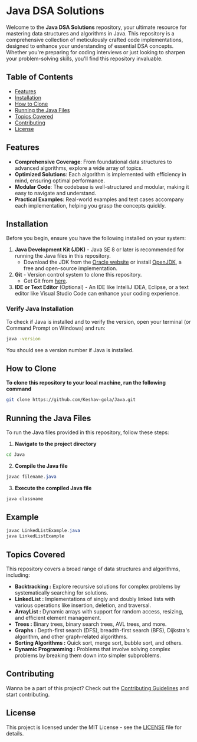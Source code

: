 # Java DSA Solutions

Welcome to the **Java DSA Solutions** repository, your ultimate resource for mastering data structures and algorithms in Java. This repository is a comprehensive collection of meticulously crafted code implementations, designed to enhance your understanding of essential DSA concepts. Whether you're preparing for coding interviews or just looking to sharpen your problem-solving skills, you'll find this repository invaluable.

## Table of Contents

- [Features](#features)
- [Installation](#installation)
- [How to Clone](#how-to-clone)
- [Running the Java Files](#running-the-java-files)
- [Topics Covered](#topics-covered)
- [Contributing](#contributing)
- [License](#license)

## Features

- **Comprehensive Coverage**: From foundational data structures to advanced algorithms, explore a wide array of topics.
- **Optimized Solutions**: Each algorithm is implemented with efficiency in mind, ensuring optimal performance.
- **Modular Code**: The codebase is well-structured and modular, making it easy to navigate and understand.
- **Practical Examples**: Real-world examples and test cases accompany each implementation, helping you grasp the concepts quickly.

## Installation

Before you begin, ensure you have the following installed on your system:

1. **Java Development Kit (JDK)** - Java SE 8 or later is recommended for running the Java files in this repository.
    - Download the JDK from the [Oracle website](https://www.oracle.com/java/technologies/javase-jdk8-downloads.html) or install [OpenJDK](https://openjdk.java.net/), a free and open-source implementation.
2. **Git** - Version control system to clone this repository.
    - Get Git from [here](https://git-scm.com/downloads).
3. **IDE or Text Editor** (Optional) - An IDE like IntelliJ IDEA, Eclipse, or a text editor like Visual Studio Code can enhance your coding experience.

### Verify Java Installation

To check if Java is installed and to verify the version, open your terminal (or Command Prompt on Windows) and run:

```bash
java -version
```
You should see a version number if Java is installed.

## How to Clone
**To clone this repository to your local machine, run the following command**

```sh
git clone https://github.com/Keshav-gola/Java.git
```
## Running the Java Files
To run the Java files provided in this repository, follow these steps:
  1. **Navigate to the project directory**
```sh
cd Java
```
  2. **Compile the Java file**

```java
javac filename.java
```
  3. **Execute the compiled Java file**

```java
java classname
```

## Example

```java
javac LinkedListExample.java
java LinkedListExample
```

## Topics Covered
This repository covers a broad range of data structures and algorithms, including:
- **Backtracking :**  Explore recursive solutions for complex problems by systematically searching for solutions.
- **LinkedList :** Implementations of singly and doubly linked lists with various operations like insertion, deletion, and traversal.
- **ArrayList :** Dynamic arrays with support for random access, resizing, and efficient element management.
- **Trees :** Binary trees, binary search trees, AVL trees, and more.
- **Graphs :** Depth-first search (DFS), breadth-first search (BFS), Dijkstra's algorithm, and other graph-related algorithms.
- **Sorting Algorithms :** Quick sort, merge sort, bubble sort, and others.
- **Dynamic Programming :** Problems that involve solving complex problems by breaking them down into simpler subproblems.

## Contributing
Wanna be a part of this project? Check out the [Contributing Guidelines](Contribution.md) and start contributing.

## License
This project is licensed under the MIT License - see the [LICENSE](LICENSE) file for details.
